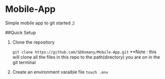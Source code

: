 # Mobile-App
Simple mobile app to git started ;)




##Quick Setup

1. Clone the repository

    ` git clone https://github.com/SDOsmany/Mobile-App.git `
    **Note : this will clone all the files in this repo to the path(directory) you are on in the git terminal
    
2. Create an environment varaible file
    ` touch .env `

